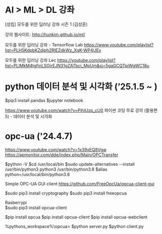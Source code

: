 
# AI > ML > DL 강좌  

[성킴] 모두를 위한 딥러닝 강좌 시즌 1   (김성훈)

강의 웹사이트: http://hunkim.github.io/ml/

모두를 위한 딥러닝 강좌 - Tensorflow Lab 
https://www.youtube.com/playlist?list=PLH5KdpbKZdiph2RIEZdkWz_XgK-WP4UEy

모두를 위한 딥러닝 강좌 Lec 
https://youtube.com/playlist?list=PLlMkM4tgfjnLSOjrEJN31gZATbcj_MpUm&si=5gaGCQTpiWgWC18u


# python 데이터 분석 및 시각화 (’25.1.5 ~ )
$pip3 install pandas 
$jupyter notebook 

https://www.youtube.com/watch?v=PjhlUzp_cU0 
파이썬 코딩 무료 강의 (활용편5) - 데이터 분석 및 시각화

# opc-ua ('24.4.7)
https://www.youtube.com/watch?v=1x39xEQ8Vgw
https://apmonitor.com/dde/index.php/Main/OPCTransfer 

$python -V 
$cd /usr/local/bin 
$sudo update-alternatives --install /usr/bin/python3 python3 /usr/bin/python3.8
$alias python=/usr/local/bin/python3.8 

Simple OPC-UA GUI client 
https://github.com/FreeOpcUa/opcua-client-gui 

$sudo pip3 install cryptography
$sudo pip3 install freeopcua 

Rasberrypi  
$sudo pip3 install opcua-client 

$pip install opcua
$pip install opcua-client
$pip install opcua-webclient

%pythons_workspace%\opcua>
$python server.py 
$python client.py 

